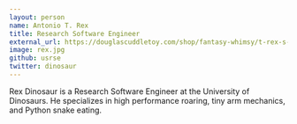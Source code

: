 ```yaml
---
layout: person
name: Antonio T. Rex
title: Research Software Engineer
external_url: https://douglascuddletoy.com/shop/fantasy-whimsy/t-rex-s-dinosaur-w-sound/
image: rex.jpg
github: usrse
twitter: dinosaur
---
```


Rex Dinosaur is a Research Software Engineer at the University of Dinosaurs.
He specializes in high performance roaring, tiny arm mechanics, and Python
snake eating.

